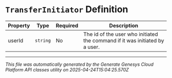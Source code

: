 # `TransferInitiator` Definition

| Property | Type | Required | Description |
|----------|------|----------|-------------|
| userId | `string` | No | The id of the user who initiated the command if it was initiated by a user. |

---

*This file was automatically generated by the Generate Genesys Cloud Platform API classes utility on 2025-04-24T15:04:25.570Z*